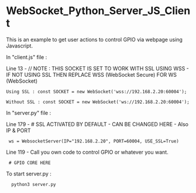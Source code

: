 # WebSocket_Python_Server_JS_Client
This is an example to get user actions to control GPIO via webpage using Javascript.

In "client.js" file : 

Line 13 - // NOTE : THIS SOCKET IS SET TO WORK WITH SSL USING WSS - IF NOT USING SSL THEN REPLACE WSS (WebSocket Secure) FOR WS (WebSocket)

    Using SSL : const SOCKET = new WebSocket('wss://192.168.2.20:60004');
    
    Without SSL : const SOCKET = new WebSocket('ws://192.168.2.20:60004');
    
    
In "server.py" file :

Line 179 - # SSL ACTIVATED BY DEFAULT - CAN BE CHANGED HERE - Also IP & PORT

     ws = WebsocketServer(IP="192.168.2.20", PORT=60004, USE_SSL=True) 

Line 119 - Call you own code to control GPIO or whatever you want.

     # GPIO CORE HERE

To start server.py :

      python3 server.py
